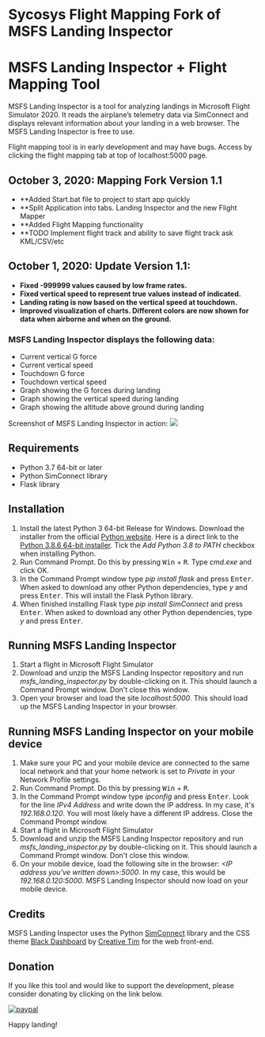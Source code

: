 # Sycosys Flight Mapping Fork of MSFS Landing Inspector

# MSFS Landing Inspector + Flight Mapping Tool
MSFS Landing Inspector is a tool for analyzing landings in Microsoft Flight Simulator 2020. It reads the airplane’s telemetry data via SimConnect and displays relevant information about your landing in a web browser. The MSFS Landing Inspector is free to use.

Flight mapping tool is in early development and may have bugs. Access by clicking the flight mapping tab at top of localhost:5000 page. 

## October 3, 2020: Mapping Fork Version 1.1
- **Added Start.bat file to project to start app quickly
- **Split Application into tabs. Landing Inspector and the new Flight Mapper
- **Added Flight Mapping functionality
- **TODO Implement flight track and ability to save flight track ask KML/CSV/etc


## October 1, 2020: Update Version 1.1:
- **Fixed -999999 values caused by low frame rates.**
- **Fixed vertical speed to represent true values instead of indicated.**
- **Landing rating is now based on the vertical speed at touchdown.**
- **Improved visualization of charts. Different colors are now shown for data when airborne and when on the ground.**

### MSFS Landing Inspector displays the following data:
-	Current vertical G force
-	Current vertical speed
-	Touchdown G force
-	Touchdown vertical speed
-	Graph showing the G forces during landing
-	Graph showing the vertical speed during landing
-	Graph showing the altitude above ground during landing

Screenshot of MSFS Landing Inspector in action:
![](images/MSFS_Landing_Inspector_Screenshot.png)

## Requirements
-	Python 3.7 64-bit or later
-	Python SimConnect library
-	Flask library

## Installation
1. Install the latest Python 3 64-bit Release for Windows. Download the installer from the official [Python website](https://www.python.org/downloads/windows/). Here is a direct link to the [Python 3.8.6 64-bit installer](https://www.python.org/ftp/python/3.8.6/python-3.8.6-amd64.exe). Tick the *Add Python 3.8 to PATH* checkbox when installing Python.
2. Run Command Prompt. Do this by pressing <kbd>Win</kbd> + <kbd>R</kbd>. Type *cmd.exe* and click OK.
3. In the Command Prompt window type *pip install flask* and press <kbd>Enter</kbd>. When asked to download any other Python dependencies, type *y* and press <kbd>Enter</kbd>. This will install the Flask Python library.
4. When finished installing Flask type *pip install SimConnect* and press <kbd>Enter</kbd>. When asked to download any other Python dependencies, type *y* and press <kbd>Enter</kbd>.

## Running MSFS Landing Inspector
1. Start a flight in Microsoft Flight Simulator
2. Download and unzip the MSFS Landing Inspector repository and run *msfs_landing_inspector.py* by double-clicking on it. This should launch a Command Prompt window. Don't close this window.
3. Open your browser and load the site *localhost:5000*. This should load up the MSFS Landing Inspector in your browser.

## Running MSFS Landing Inspector on your mobile device
1. Make sure your PC and your mobile device are connected to the same local network and that your home network is set to *Private* in your Network Profile settings. 
2. Run Command Prompt. Do this by pressing <kbd>Win</kbd> + <kbd>R</kbd>.
3. In the Command Prompt window type *ipconfig* and press <kbd>Enter</kbd>. Look for the line *IPv4 Address* and write down the IP address. In my case, it's *192.168.0.120*. You will most likely have a different IP address. Close the Command Prompt window.
4. Start a flight in Microsoft Flight Simulator
5. Download and unzip the MSFS Landing Inspector repository and run *msfs_landing_inspector.py* by double-clicking on it. This should launch a Command Prompt window. Don't close this window.
6. On your mobile device, load the following site in the browser: *<IP address you've written down>:5000*. In my case, this would be *192.168.0.120:5000*. MSFS Landing Inspector should now load on your mobile device.

## Credits
MSFS Landing Inspector uses the Python [SimConnect](https://pypi.org/project/SimConnect/) library and the CSS theme [Black Dashboard](https://www.creative-tim.com/product/black-dashboard) by [Creative Tim](https://www.creative-tim.com/) for the web front-end.

## Donation
If you like this tool and would like to support the development, please consider donating by clicking on the link below.

[![paypal](https://www.paypalobjects.com/en_US/i/btn/btn_donateCC_LG.gif)](https://www.paypal.com/cgi-bin/webscr?cmd=_s-xclick&hosted_button_id=CXDDYFUSWA2Z4&source=url)


Happy landing!
